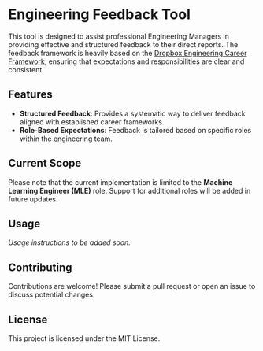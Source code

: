 # Engineering Feedback Tool

This tool is designed to assist professional Engineering Managers in providing effective and structured feedback to their direct reports. The feedback framework is heavily based on the [Dropbox Engineering Career Framework](https://dropbox.github.io/dbx-career-framework/), ensuring that expectations and responsibilities are clear and consistent.

## Features

- **Structured Feedback**: Provides a systematic way to deliver feedback aligned with established career frameworks.
- **Role-Based Expectations**: Feedback is tailored based on specific roles within the engineering team.

## Current Scope

Please note that the current implementation is limited to the **Machine Learning Engineer (MLE)** role. Support for additional roles will be added in future updates.

## Usage

*Usage instructions to be added soon.*

## Contributing

Contributions are welcome! Please submit a pull request or open an issue to discuss potential changes.

## License

This project is licensed under the MIT License.
